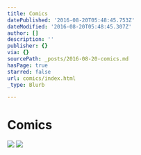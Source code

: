 ```yaml
---
title: Comics
datePublished: '2016-08-20T05:48:45.753Z'
dateModified: '2016-08-20T05:48:45.307Z'
author: []
description: ''
publisher: {}
via: {}
sourcePath: _posts/2016-08-20-comics.md
hasPage: true
starred: false
url: comics/index.html
_type: Blurb

---
```

# Comics
![](https://the-grid-user-content.s3-us-west-2.amazonaws.com/25af6379-f805-419c-a493-65fb57c6963c.jpg)
![](https://the-grid-user-content.s3-us-west-2.amazonaws.com/0845de54-4312-4ebb-8b82-2ffd4fadc2fd.jpg)